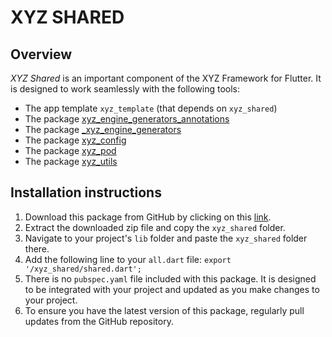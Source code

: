 # XYZ SHARED

## Overview

*XYZ Shared* is an important component of the XYZ Framework for Flutter. It is designed to work seamlessly with the following tools:

- The app template `xyz_template` (that depends on `xyz_shared`)
- The package [xyz_engine_generators_annotations](https://github.com/robmllze/xyz_engine_generators_annotations)
- The package [_xyz_engine_generators](https://github.com/robmllze/_xyz_engine_generators)
- The package [xyz_config](https://github.com/robmllze/xyz_config)
- The package [xyz_pod](https://github.com/robmllze/xyz_pod)
- The package [xyz_utils](https://github.com/robmllze/xyz_utils)

## Installation instructions

1. Download this package from GitHub by clicking on this [link](https://github.com/robmllze/xyz_shared/archive/refs/heads/master.zip).
2. Extract the downloaded zip file and copy the `xyz_shared` folder.
3. Navigate to your project's `lib` folder and paste the `xyz_shared` folder there.
4. Add the following line to your `all.dart` file: `export '/xyz_shared/shared.dart';`
5. There is no `pubspec.yaml` file included with this package. It is designed to be integrated with your project and updated as you make changes to your project.
6. To ensure you have the latest version of this package, regularly pull updates from the GitHub repository.
